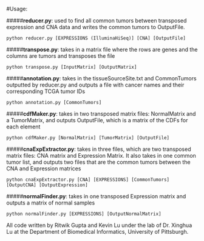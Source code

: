 #Usage:

#####**reducer.py**: used to find all common tumors between transposed expression and CNA data and writes the common tumors to OutputFile.
```
python reducer.py [EXPRESSIONS (IlluminaHiSeq)] [CNA] [OutputFile]
```
#####**transpose.py**: takes in a matrix file where the rows are genes and the columns are tumors and transposes the file
```
python transpose.py [InputMatrix] [OutputMatrix]
```

#####**annotation.py**: takes in the tissueSourceSite.txt and CommonTumors outputted by reducer.py and outputs a file with cancer names and their corresponding TCGA tumor IDs
```
python annotation.py [CommonTumors]
```

#####**cdfMaker.py**: takes in two transposed matrix files: NormalMatrix and a TumorMatrix, and outputs OutputFile, which is a matrix of the CDFs for each element
```
python cdfMaker.py [NormalMatrix] [TumorMatrix] [OutputFile]
```

#####**cnaExpExtractor.py**: takes in three files, which are two transposed matrix files: CNA matrix and Expression Matrix. It also takes in one common tumor list, and outputs two files that are the common tumors between the CNA and Expression matrices
```
python cnaExpExtractor.py [CNA] [EXPRESSIONS] [CommonTumors] [OutputCNA] [OutputExpression]
```

#####**normalFinder.py**: takes in one transposed Expression matrix and outputs a matrix of normal samples
```
python normalFinder.py [EXPRESSIONS] [OutputNormalMatrix]
```

All code written by Ritwik Gupta and Kevin Lu under the lab of Dr. Xinghua Lu at the Department of Biomedical Informatics, University of Pittsburgh.
